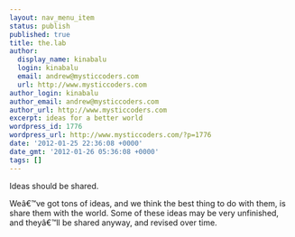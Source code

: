 ```yaml
---
layout: nav_menu_item
status: publish
published: true
title: the.lab
author:
  display_name: kinabalu
  login: kinabalu
  email: andrew@mysticcoders.com
  url: http://www.mysticcoders.com
author_login: kinabalu
author_email: andrew@mysticcoders.com
author_url: http://www.mysticcoders.com
excerpt: ideas for a better world
wordpress_id: 1776
wordpress_url: http://www.mysticcoders.com/?p=1776
date: '2012-01-25 22:36:08 +0000'
date_gmt: '2012-01-26 05:36:08 +0000'
tags: []
---
```

<p>Ideas should be shared.  </p>
<p>Weâ€™ve got tons of ideas, and we think the best thing to do with them, is share them with the world.  Some of these ideas may be very unfinished, and theyâ€™ll be shared anyway, and revised over time.</p>
